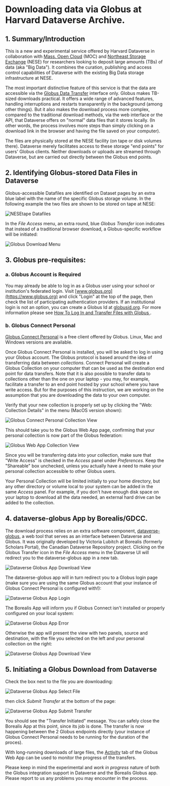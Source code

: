 # Downloading data via Globus at Harvard Dataverse Archive.

## 1. Summary/Introduction

This is a new and experimental service offered by Harvard Dataverse in collaboration with [Mass. Open Cloud](https://massopen.cloud/) (MOC) and [Northeast Storage Exchange](https://nese.mghpcc.org/) (NESE) for researchers looking to deposit large amounts (TBs) of data (aka "Big Data"). It combines the curation, publishing and access control capabilities of Dataverse with the existing Big Data storage infrastructure at NESE.

The most important distinctive feature of this service is that the data are accessible via the [Globus Data Transfer](https://www.globus.org/data-transfer) interface only. Globus makes TB-sized downloads practical. It offers a wide range of advanced features, handling interruptions and restarts transparently in the background (among other things). But it also makes the download process more complex, compared to the traditional download methods, via the web interface or the API, that Dataverse offers on "normal" data files that it stores locally. (In other words, the process involves more steps than simply clicking on a download link in the browser and having the file saved on your computer). 

The files are physically stored at the NESE facility (on tape or disk volumes there). Dataverse merely facilitates access to these storage "end points" for users' Globus clients. Neither downloads or uploads are streamed through Dataverse, but are carried out directly between the Globus end points.

## 2. Identifying Globus-stored Data Files in Dataverse

Globus-accessible Datafiles are identified on Dataset pages by an extra blue label with the name of the specific Globus storage volume. In the following example the two files are shown to be stored on tape at NESE: 

![NESEtape Datafiles](NESETapeDatafiles.png)

In the _File Access_ menu, an extra round, blue _Globus Transfer_ icon indicates that instead of a traditional browser download, a Globus-specific workflow will be initiated:

![Globus Download Menu](GlobusDownloadMenu.png)

## 3. Globus pre-requisites:

### a. Globus Account is Required

You may already be able to log in as a Globus user using your school or institution's federated login. Visit [www.globus.org](https://www.globus.org) and click "Login" at the top of the page, then check the list of participating authentication providers. If an institutional login is not an option, you can create a Globus Id at [globusid.org](https://www.globusid.org). For more information please see [How To Log In and Transfer Files with Globus ](https://docs.globus.org/guides/tutorials/manage-files/transfer-files/).

### b. Globus Connect Personal 

[Globus Connect Personal](https://www.globus.org/globus-connect-personal) is a free client offered by Globus. Linux, Mac and Windows versions are available.

Once Globus Connect Personal is installed, you will be asked to log in using your Globus account. The Globus protocol is based around the idea of transferring data between _collections_. Connect Personal will create a Globus Collection on your computer that can be used as the destination end point for data transfers. Note that it is also possible to transfer data to collections other than the one on your laptop - you may, for example, facilitate a transfer to an end point hosted by your school where you have write access. But for the purposes of this instruction, we are working on the assumption that you are downloading the data to your own computer. 

Verify that your new collection is properly set up by clicking the "Web: Collection Details" in the menu (MacOS version shown):

![Globus Connect Personal Collection View](GlobusPersonalConnect.png)

This should take you to the Globus Web App page, confirming that your personal collection is now part of the Globus federation:

![Globus Web App Collection View](GlobusWebAppCollection.png)

Since you will be transferring data into your collection, make sure that "Write Access" is checked in the _Access_ panel under _Preferences_. Keep the "Shareable" box unchecked, unless you actually have a need to make your personal collection accessible to other Globus users.

Your Personal Collection will be limited initially to your home directory, but any other directory or volume local to your system can be added in the same _Access_ panel. For example, if you don't have enough disk space on your laptop to download all the data needed, an external hard drive can be added to the collection. 

## 4. dataverse-globus App by Borealis/GDCC.

The download process relies on an extra software component, [dataverse-globus](https://github.com/gdcc/dataverse-globus), a web tool that serves as an interface between Dataverse and Globus. It was originally developed by Victoria Lubitch at Borealis (formerly Scholars Portal), the Canadian Dataverse Repository project. Clicking on the Globus Transfer icon in the _File Access_ menu in the Dataverse UI will redirect you to the dataverse-globus app in a new tab.

![Dataverse Globus App Download View](DataverseGlobusDownload.png)

The dataverse-globus app will in turn redirect you to a Globus login page (make sure you are using the same Globus account that your instance of Globus Connect Personal is configured with!):

![Dataverse Globus App Login](DataverseGlobusAppLogin.png)

The Borealis App will inform you if Globus Connect isn't installed or properly configured on your local system:

![Dataverse Globus App Error](DataverseGlobusAppError.png)

Otherwise the app will present the view with two panels, source and destination, with the file you selected on the left and your personal collection on the right: 

![Dataverse Globus App Download View](DataverseGlobusDownload.png)

## 5. Initiating a Globus Download from Dataverse

Check the box next to the file you are downloading:

![Dataverse Globus App Select File](DataverseGlobusAppFileSelect.png)

then click _Submit Transfer_ at the bottom of the page:

![Dataverse Globus App Submit Transfer](DataverseGlobusAppSubmitDownload.png)

You should see the "Transfer Initiated" message. You can safely close the Borealis App at this point, since its job is done. The transfer is now happening between the 2 Globus endpoints directly (your instance of Globus Connect Personal needs to be running for the duration of the proces).

With long-running downloads of large files, the [Activity](https://app.globus.org/activity) tab of the Globus Web App can be used to monitor the progress of the transfers.

Please keep in mind the experimental and _work in progress_ nature of both the Globus integration support in Dataverse and the Borealis Globus app. Please report to us any problems you may encounter in the process. 
